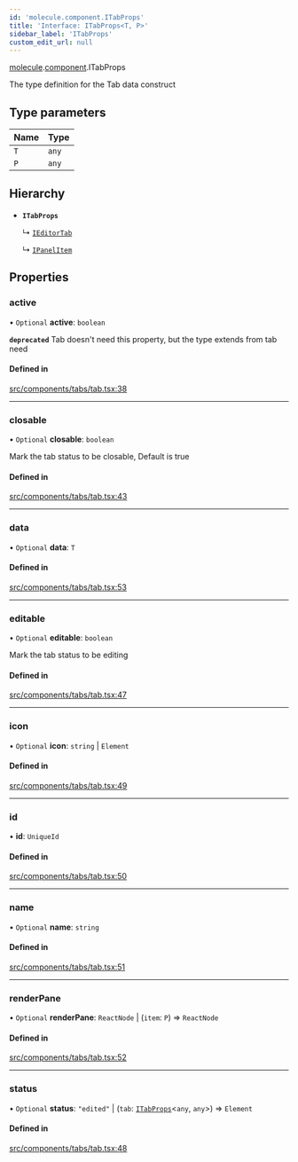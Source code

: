 ```yaml
---
id: 'molecule.component.ITabProps'
title: 'Interface: ITabProps<T, P>'
sidebar_label: 'ITabProps'
custom_edit_url: null
---
```


[molecule](../namespaces/molecule).[component](../namespaces/molecule.component).ITabProps

The type definition for the Tab data construct

## Type parameters

| Name | Type  |
| :--- | :---- |
| `T`  | `any` |
| `P`  | `any` |

## Hierarchy

-   **`ITabProps`**

    ↳ [`IEditorTab`](molecule.model.IEditorTab)

    ↳ [`IPanelItem`](molecule.model.IPanelItem)

## Properties

### active

• `Optional` **active**: `boolean`

**`deprecated`** Tab doesn't need this property, but the type extends from tab need

#### Defined in

[src/components/tabs/tab.tsx:38](https://github.com/DTStack/molecule/blob/46c80551/src/components/tabs/tab.tsx#L38)

---

### closable

• `Optional` **closable**: `boolean`

Mark the tab status to be closable,
Default is true

#### Defined in

[src/components/tabs/tab.tsx:43](https://github.com/DTStack/molecule/blob/46c80551/src/components/tabs/tab.tsx#L43)

---

### data

• `Optional` **data**: `T`

#### Defined in

[src/components/tabs/tab.tsx:53](https://github.com/DTStack/molecule/blob/46c80551/src/components/tabs/tab.tsx#L53)

---

### editable

• `Optional` **editable**: `boolean`

Mark the tab status to be editing

#### Defined in

[src/components/tabs/tab.tsx:47](https://github.com/DTStack/molecule/blob/46c80551/src/components/tabs/tab.tsx#L47)

---

### icon

• `Optional` **icon**: `string` \| `Element`

#### Defined in

[src/components/tabs/tab.tsx:49](https://github.com/DTStack/molecule/blob/46c80551/src/components/tabs/tab.tsx#L49)

---

### id

• **id**: `UniqueId`

#### Defined in

[src/components/tabs/tab.tsx:50](https://github.com/DTStack/molecule/blob/46c80551/src/components/tabs/tab.tsx#L50)

---

### name

• `Optional` **name**: `string`

#### Defined in

[src/components/tabs/tab.tsx:51](https://github.com/DTStack/molecule/blob/46c80551/src/components/tabs/tab.tsx#L51)

---

### renderPane

• `Optional` **renderPane**: `ReactNode` \| (`item`: `P`) => `ReactNode`

#### Defined in

[src/components/tabs/tab.tsx:52](https://github.com/DTStack/molecule/blob/46c80551/src/components/tabs/tab.tsx#L52)

---

### status

• `Optional` **status**: `"edited"` \| (`tab`: [`ITabProps`](molecule.component.ITabProps)<`any`, `any`\>) => `Element`

#### Defined in

[src/components/tabs/tab.tsx:48](https://github.com/DTStack/molecule/blob/46c80551/src/components/tabs/tab.tsx#L48)

